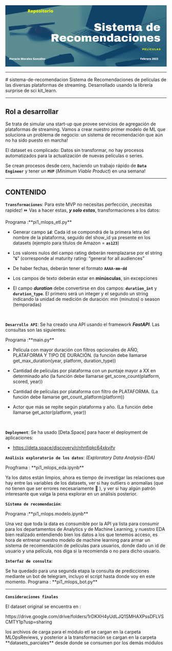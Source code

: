 <img src=./scr/pi1_mlops_repo_header.png>
<hr>
# sistema-de-recomendacion
Sistema de Recomendaciones de películas de las diversas plataformas de streaming. Desarrollado usando la librería surprise de sci kit_learn.
<hr>

## Rol a desarrollar

Se trata de simular una start-up que provee servicios de agregación de plataformas de streaming. Vamos a crear nuestro primer modelo de ML que soluciona un problema de negocio: un sistema de recomendación que aún no ha sido puesto en marcha! 

El dataset es complicado: Datos sin transformar, no hay procesos automatizados para la actualización de nuevas películas o series.

Se crean procesos desde cero, haciendo un trabajo rápido de **`Data Engineer`** y tener un **`MVP`** (_Minimum Viable Product_) en una semana!

<hr>

## **CONTENIDO**

**`Transformaciones`**:  Para este MVP no necesitas perfección, ¡necesitas rapidez! ⏩ Vas a hacer estas, ***y solo estas***, transformaciones a los datos:
<p> Programa :**pi1_mlops_etl.py**</p>

+ Generar campo **`id`**: Cada id se compondrá de la primera letra del nombre de la plataforma, seguido del show_id ya presente en los datasets (ejemplo para títulos de Amazon = **`as123`**)

+ Los valores nulos del campo rating deberán reemplazarse por el string “**`G`**” (corresponde al maturity rating: “general for all audiences”

+ De haber fechas, deberán tener el formato **`AAAA-mm-dd`**

+ Los campos de texto deberán estar en **minúsculas**, sin excepciones

+ El campo ***duration*** debe convertirse en dos campos: **`duration_int`** y **`duration_type`**. El primero será un integer y el segundo un string indicando la unidad de medición de duración: min (minutos) o season (temporadas)

<br/>

**`Desarrollo API`**:   Se ha creado una API usando el framework ***FastAPI***. Las consultas son las siguientes:
<P> Programa :**main.py**</P>

+ Película con mayor duración con filtros opcionales de AÑO, PLATAFORMA Y TIPO DE DURACIÓN. (la función debe llamarse get_max_duration(year, platform, duration_type))

+ Cantidad de películas por plataforma con un puntaje mayor a XX en determinado año (la función debe llamarse get_score_count(platform, scored, year))

+ Cantidad de películas por plataforma con filtro de PLATAFORMA. (La función debe llamarse get_count_platform(platform))

+ Actor que más se repite según plataforma y año. (La función debe llamarse get_actor(platform, year))

<br/>

**`Deployment`**: Se ha usado [Deta.Space] para hacer el deployment de aplicaciones:
- https://deta.space/discovery/r/nhnfiqkc64xkvifv

**`Análisis exploratorio de los datos`**: _(Exploratory Data Analysis-EDA)_
<p>Progframa : **pi1_mlops_eda.ipynb**</p>

Ya los datos están limpios, ahora es tiempo de investigar las relaciones que hay entre las variables de los datasets, ver si hay outliers o anomalías (que no tienen que ser errores necesariamente :eyes: ), y ver si hay algún patrón interesante que valga la pena explorar en un análisis posterior.

**`Sistema de recomendación`**: 
<p> Programa :**pi1_mlops.modelo.ipynb**</p>
Una vez que toda la data es consumible por la API ya lista para consumir para los departamentos de Analytics y de Machine Learning, y nuestro EDA bien realizado entendiendo bien los datos a los que tenemos acceso, es hora de entrenar nuestro modelo de machine learning para armar un sistema de recomendación de películas para usuarios, donde dado un id de usuario y una película, nos diga si la recomienda o no para dicho usuario.


**`Interfaz de consulta`**: 
<p> Se ha quedado para una segunda etapa la consulta de predicciones mediante un bot de telegram, incluyo el script hasta donde voy en este momento. 
Programa : **pi1_mlops_bot.py**
<br>

<hr>

**`Consideraciones finales`**
<p>
El dataset  original se encuentra en :

<p>https://drive.google.com/drive/folders/1rDKXH4yUdLJQ1SMHAXPssDFLVSCMTY1p?usp=sharing

<p> los archivos de carga para el módulo etl se cargan en la carpeta MLOpsReviews, y posterior a la transformación se cargan en la carpeta **datasets_parciales** desde donde se consumen por los demás módulos
